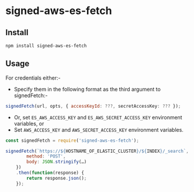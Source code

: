# signed-aws-es-fetch

## Install

```
npm install signed-aws-es-fetch
```

## Usage

For credentials either:-

- Specify them in the following format as the third argument to signedFetch:-

```js
signedFetch(url, opts, { accessKeyId: ???, secretAccessKey: ??? });
```

- Or, set `ES_AWS_ACCESS_KEY` and `ES_AWS_SECRET_ACCESS_KEY` environment variables, or
- Set `AWS_ACCESS_KEY` and `AWS_SECRET_ACCESS_KEY` environment variables.

```js
const signedFetch = require('signed-aws-es-fetch');

signedFetch(`https://${HOSTNAME_OF_ELASTIC_CLUSTER}/${INDEX}/_search`, {
		method: 'POST',
		body: JSON.stringify(…)
	})
	.then(function(response) {
		return response.json();
	});
```
